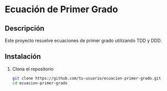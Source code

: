 # Ecuación de Primer Grado

## Descripción
Este proyecto resuelve ecuaciones de primer grado utilizando TDD y DDD.

## Instalación
1. Clona el repositorio
   ```bash
   git clone https://github.com/tu-usuario/ecuacion-primer-grado.git
   cd ecuacion-primer-grado
